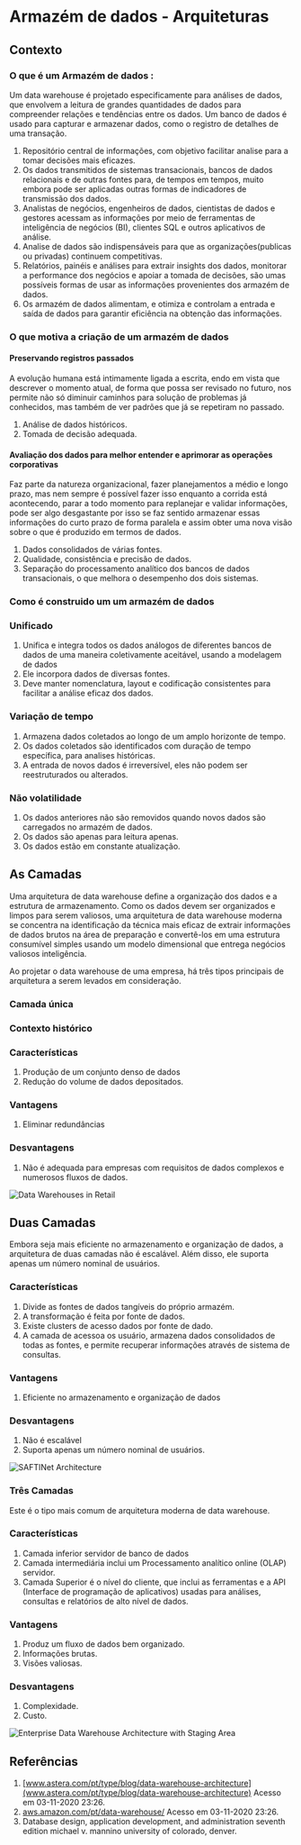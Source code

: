 # Armazém de dados - Arquiteturas

## Contexto

### O que é um Armazém de dados :

Um data warehouse é projetado especificamente para análises de dados, que envolvem a leitura de grandes quantidades de dados para compreender relações e tendências entre os dados. Um banco de dados é usado para capturar e armazenar dados, como o registro de detalhes de uma transação.

1. Repositório central de informações, com objetivo facilitar analise para a tomar decisões mais eficazes.
2. Os dados transmitidos de sistemas transacionais, bancos de dados relacionais e de outras fontes para, de tempos em tempos, muito embora pode ser aplicadas outras formas de indicadores de transmissão dos dados.
3. Analistas de negócios, engenheiros de dados, cientistas de dados e gestores acessam as informações por meio de ferramentas de inteligência de negócios (BI), clientes SQL e outros aplicativos de análise.
4. Analise de dados são indispensáveis para que as organizações(publicas ou privadas) continuem competitivas.
5. Relatórios, painéis e análises para extrair insights dos dados, monitorar a performance dos negócios e apoiar a tomada de decisões, são umas possíveis formas de usar as informações provenientes dos armazém de dados.
6. Os armazém de dados alimentam, e otimiza e controlam a entrada e saída de dados para garantir eficiência na obtenção das informações.

### O que motiva a criação de um armazém de dados

#### Preservando registros passados

A evolução humana está intimamente ligada a escrita, endo em vista que descrever o momento atual, de forma que possa ser revisado no futuro, nos permite não só diminuir caminhos para solução de problemas já conhecidos, mas também de ver padrões que já se repetiram no passado.

1. Análise de dados históricos.
2. Tomada de decisão adequada.

#### Avaliação dos dados para melhor entender e aprimorar as operações corporativas

Faz parte da natureza organizacional, fazer planejamentos a médio e longo prazo, mas nem sempre é possível fazer isso enquanto a corrida está acontecendo, parar a todo momento para replanejar e validar informações, pode ser algo desgastante por isso se faz sentido armazenar essas informações do curto prazo de forma paralela e assim obter uma nova visão sobre o que é produzido em termos de dados.

1. Dados consolidados de várias fontes.
2. Qualidade, consistência e precisão de dados.
3. Separação do processamento analítico dos bancos de dados transacionais, o que melhora o desempenho dos dois sistemas.

### Como é construido um um armazém de dados

### Unificado

1. Unifica e integra todos os dados análogos de diferentes bancos de dados de uma maneira coletivamente aceitável, usando a modelagem de dados
2. Ele incorpora dados de diversas fontes.
3. Deve manter nomenclatura, layout e codificação consistentes para facilitar a análise eficaz dos dados.

### Variação de tempo

1. Armazena dados coletados ao longo de um amplo horizonte de tempo.
2. Os dados coletados são identificados com duração de tempo específica, para analises históricas.
3. A entrada de novos dados é irreversível, eles não podem ser reestruturados ou alterados.

### Não volatilidade

1. Os dados anteriores não são removidos quando novos dados são carregados no armazém de dados.
2. Os dados são apenas para leitura apenas.
3. Os dados estão em constante atualização.

## As Camadas

Uma arquitetura de data warehouse define a organização dos dados e a estrutura de armazenamento. Como os dados devem ser organizados e limpos para serem valiosos, uma arquitetura de data warehouse moderna se concentra na identificação da técnica mais eficaz de extrair informações de dados brutos na área de preparação e convertê-los em uma estrutura consumível simples usando um modelo dimensional que entrega negócios valiosos inteligência.

Ao projetar o data warehouse de uma empresa, há três tipos principais de arquitetura a serem levados em consideração.

### Camada única

### Contexto histórico

### Características

1. Produção de um conjunto denso de dados
2. Redução do volume de dados depositados.

### Vantagens

 1. Eliminar redundâncias

### Desvantagens

1. Não é adequada para empresas com requisitos de dados complexos e numerosos fluxos de dados.

![Data Warehouses in Retail](resources/uniquetierArc.png)

## Duas Camadas

 Embora seja mais eficiente no armazenamento e organização de dados, a arquitetura de duas camadas não é escalável. Além disso, ele suporta apenas um número nominal de usuários.

### Características

1. Divide as fontes de dados tangíveis do próprio armazém.
2. A transformação é feita por fonte de dados.
3. Existe clusters de acesso dados por fonte de dado.
4. A camada de acessoa os usuário, armazena dados consolidados de todas as fontes, e permite recuperar informações através de sistema de consultas.

### Vantagens

1. Eficiente no armazenamento e organização de dados

### Desvantagens

1. Não é escalável
2. Suporta apenas um número nominal de usuários.

![SAFTINet Architecture](resources/towtierArc.png)

### Três Camadas

Este é o tipo mais comum de arquitetura moderna de data warehouse.

### Características

1. Camada inferior servidor de banco de dados 
2. Camada intermediária inclui um Processamento analítico online (OLAP) servidor.
3. Camada Superior é o nível do cliente, que inclui as ferramentas e a API (Interface de programação de aplicativos) usadas para análises, consultas e relatórios de alto nível de dados.

### Vantagens

1. Produz um fluxo de dados bem organizado.
2. Informações brutas.
3. Visões valiosas.

### Desvantagens

1. Complexidade.
2. Custo.

![Enterprise Data Warehouse Architecture with Staging Area](resources/treetierArc.png)

## Referências

1. [www.astera.com/pt/type/blog/data-warehouse-architecture](www.astera.com/pt/type/blog/data-warehouse-architecture) Acesso em 03-11-2020 23:26.
2. [aws.amazon.com/pt/data-warehouse/](https://aws.amazon.com/pt/data-warehouse/) Acesso em 03-11-2020 23:26.
3. Database design, application development, and administration seventh edition michael v. mannino university of colorado, denver.